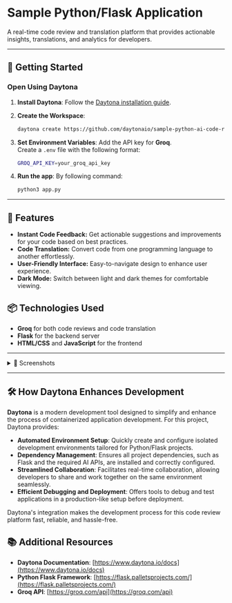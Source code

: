 # Sample Python/Flask Application  

A real-time code review and translation platform that provides actionable insights, translations, and analytics for developers.

---

## 🚀 Getting Started  

### Open Using Daytona  

1. **Install Daytona**: Follow the [Daytona installation guide](https://www.daytona.io/docs/installation/installation/).  
2. **Create the Workspace**:  
   ```bash  
   daytona create https://github.com/daytonaio/sample-python-ai-code-review
   ```  

3. **Set Environment Variables**: Add the API key for **Groq**.  
   Create a `.env` file with the following format:
   ```bash
   GROQ_API_KEY=your_groq_api_key
   ```

4. **Run the app**: By following command:
   ```bash
   python3 app.py
   ```

---

## 🔧 Features
- **Instant Code Feedback:** Get actionable suggestions and improvements for your code based on best practices.
- **Code Translation:** Convert code from one programming language to another effortlessly.
- **User-Friendly Interface:** Easy-to-navigate design to enhance user experience.
- **Dark Mode:** Switch between light and dark themes for comfortable viewing.

## 📦 Technologies Used
- **Groq** for both code reviews and code translation
- **Flask** for the backend server
- **HTML/CSS** and **JavaScript** for the frontend
---
<details>
<summary>📸 Screenshots</summary>

### Light/Dark Mode Preview

<table>
  <tr>
    <td><img src="static/lightmode.png" alt="Light Mode" width="400"/></td>
    <td><img src="static/darkmode.png" alt="Dark Mode" width="400"/></td>
  </tr>
  <tr>
    <td align="center">Light Mode</td>
    <td align="center">Dark Mode</td>
  </tr>
</table>

### Example screenshots for feedback of code
![Getting feedback of code](static/127.0.0.1_5000_.png)

### Example screenshots for translating the code to different languages
![Translating code to another language](static/ss1.png)

</details>

---

## 🛠️ How Daytona Enhances Development  

**Daytona** is a modern development tool designed to simplify and enhance the process of containerized application development. For this project, Daytona provides:  

- **Automated Environment Setup**: Quickly create and configure isolated development environments tailored for Python/Flask projects.  
- **Dependency Management**: Ensures all project dependencies, such as Flask and the required AI APIs, are installed and correctly configured.  
- **Streamlined Collaboration**: Facilitates real-time collaboration, allowing developers to share and work together on the same environment seamlessly.  
- **Efficient Debugging and Deployment**: Offers tools to debug and test applications in a production-like setup before deployment.  

Daytona's integration makes the development process for this code review platform fast, reliable, and hassle-free.  


## 📚 Additional Resources  

- **Daytona Documentation**: [https://www.daytona.io/docs](https://www.daytona.io/docs)  
- **Python Flask Framework**: [https://flask.palletsprojects.com/](https://flask.palletsprojects.com/)  
- **Groq API**: [https://groq.com/api](https://groq.com/api)  

